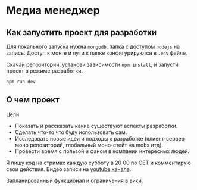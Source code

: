 # Медиа менеджер

## Как запустить проект для разработки

Для локального запуска нужна `mongodb`, папка с доступом `nodejs` на запись. Доступ к монге и пути к папке конфигурируются в `.env` файле.

Скачай репозиторий, установи зависимости `npm install`, и запусти проект в режиме разработки. 

```
npm run dev
```

## О чем проект

Цели

- Показать и рассказать какие существуют аспекты разработки.
- Сделать что-то что буду использовать сам.
- Исследовать новые идеи и подходы к разработке (клиент-сервер моно репозиторий, глобальный моно-стейт на mobx итд).
- Провести время с пользой и фаном в компании интересных людей.

Я пишу код на стримах каждую субботу в 20 00 по CET и комментирую свои действия. Видео записи на [youtube канале](https://www.youtube.com/channel/UC4Cy-f6UNntUavvx8rtC1zQ).

Запланированный функционал и ограничения [в вики](https://github.com/podgorniy/media-manager/wiki).
